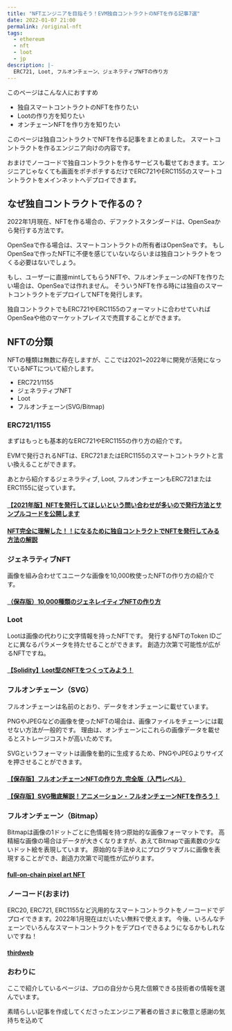 ```yaml
---
title: "NFTエンジニアを目指そう！EVM独自コントラクトのNFTを作る記事7選"
date: 2022-01-07 21:00
permalink: /original-nft
tags:
  - ethereum
  - nft
  - loot
  - jp
description: |-
  ERC721, Loot, フルオンチェーン、ジェネラティブNFTの作り方
---
```


このページはこんな人におすすめ

- 独自スマートコントラクトのNFTを作りたい
- Lootの作り方を知りたい
- オンチェーンNFTを作り方を知りたい

このページは独自コントラクトでNFTを作る記事をまとめました。
スマートコントラクトを作るエンジニア向けの内容です。

おまけでノーコードで独自コントラクトを作るサービスも載せておきます。エンジニアじゃなくても画面をポチポチするだけでERC721やERC1155のスマートコントラクトをメインネットへデプロイできます。

## なぜ独自コントラクトで作るの？
2022年1月現在、NFTを作る場合の、デファクトスタンダードは、OpenSeaから発行する方法です。

OpenSeaで作る場合は、スマートコントラクトの所有者はOpenSeaです。
もしOpenSeaで作ったNFTに不便を感じていないならいまは独自コントラクトをつくる必要はないでしょう。

もし、ユーザーに直接mintしてもらうNFTや、フルオンチェーンのNFTを作りたい場合は、OpenSeaでは作れません。
そういうNFTを作る時には独自のスマートコントラクトをデプロイしてNFTを発行します。

独自コントラクトでもERC721やERC1155のフォーマットに合わせていればOpenSeaや他のマーケットプレイスで売買することができます。

## NFTの分類
NFTの種類は無数に存在しますが、ここでは2021~2022年に開発が活発になっているNFTについて紹介します。

* ERC721/1155
* ジェネラティブNFT
* Loot
* フルオンチェーン(SVG/Bitmap)

### ERC721/1155
まずはもっとも基本的なERC721やERC1155の作り方の紹介です。

EVMで発行されるNFTは、ERC721またはERC1155のスマートコントラクトと言い換えることができます。

あとから紹介するジェネラティブ, Loot, フルオンチェーンもERC721またはERC1155に従っています。

#### [【2021年版】NFTを発行してほしいという問い合わせが多いので発行方法とサンプルコードを公開します](https://www.blockchainengineer.tokyo/entry/2021-issue-nft-code)
#### [NFT完全に理解した！！になるために独自コントラクトでNFTを発行してみる方法の解説](https://zenn.dev/razokulover/articles/7db2340f14c2cd)

### ジェネラティブNFT
画像を組み合わせてユニークな画像を10,000枚使ったNFTの作り方の紹介です。
#### [（保存版）10,000種類のジェネレイティブNFTの作り方](https://note.com/standenglish/n/nf6931087b3bb)

### Loot
Lootは画像の代わりに文字情報を持ったNFTです。
発行するNFTのToken IDごとに異なるパラメータを持たせることができます。
創造力次第で可能性が広がるNFTですね。

#### [【Solidity】Loot型のNFTをつくってみよう！](https://ethereumnavi.com/2021/11/10/how-to-create-loot-nft/)


### フルオンチェーン（SVG）
フルオンチェーンは名前のとおり、データをオンチェーンに載せています。

PNGやJPEGなどの画像を使ったNFTの場合は、画像ファイルをチェーンには載せない方法が一般的です。
理由は、オンチェーンにこれらの画像データを載せるとストレージコストが高いためです。

SVGというフォーマットは画像を動的に生成するため、PNGやJPEGよりサイズを押させることができます。

#### [【保存版】フルオンチェーンNFTの作り方_完全版（入門レベル）](https://note.com/standenglish/n/ne2f5f684faae)
#### [【保存版】SVG徹底解説！アニメーション・フルオンチェーンNFTを作ろう！](https://note.com/standenglish/n/nc2b326cd07ba)

### フルオンチェーン（Bitmap）
Bitmapは画像の1ドットごとに色情報を持つ原始的な画像フォーマットです。
高精細な画像の場合はデータが大きくなりますが、あえてBitmapで画素数の少ないドット絵を表現しています。
原始的な手法ゆえにプログラマブルに画像を表現することができ、創造力次第で可能性が広がります。
#### [full-on-chain pixel art NFT](https://qiita.com/h2ueno/items/4a51d95ed3712a2ec639)

### ノーコード(おまけ)
ERC20, ERC721, ERC1155など汎用的なスマートコントラクトをノーコードでデプロイできます。2022年1月現在はだいたい無料で使えます。
今後、いろんなチェーンでいろんなスマートコントラクトをデプロイできるようになるかもしれないですね！
#### [thirdweb](https://thirdweb.com/)


### おわりに
ここで紹介しているページは、プロの自分から見た信頼できる技術者の情報を選んでいます。

素晴らしい記事を作成してくださったエンジニア著者の皆さまに敬意と感謝の気持ちを込めて
